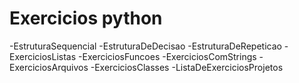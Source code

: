 # Exercicios python

-EstruturaSequencial
-EstruturaDeDecisao
-EstruturaDeRepeticao
-ExerciciosListas
-ExerciciosFuncoes
-ExerciciosComStrings
-ExerciciosArquivos
-ExerciciosClasses
-ListaDeExerciciosProjetos
